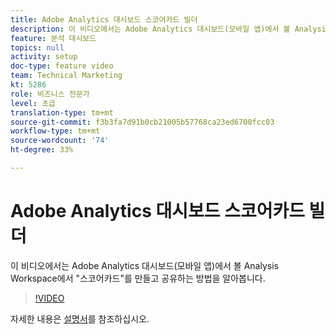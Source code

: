 ```yaml
---
title: Adobe Analytics 대시보드 스코어카드 빌더
description: 이 비디오에서는 Adobe Analytics 대시보드(모바일 앱)에서 볼 Analysis Workspace에서 "스코어카드"를 만들고 공유하는 방법을 알아봅니다.
feature: 분석 대시보드
topics: null
activity: setup
doc-type: feature video
team: Technical Marketing
kt: 5286
role: 비즈니스 전문가
level: 초급
translation-type: tm+mt
source-git-commit: f3b3fa7d91b0cb21005b57768ca23ed6700fcc03
workflow-type: tm+mt
source-wordcount: '74'
ht-degree: 33%

---
```



# Adobe Analytics 대시보드 스코어카드 빌더

이 비디오에서는 Adobe Analytics 대시보드(모바일 앱)에서 볼 Analysis Workspace에서 &quot;스코어카드&quot;를 만들고 공유하는 방법을 알아봅니다.

>[!VIDEO](https://video.tv.adobe.com/v/34544/?quality=12)

자세한 내용은 [설명서](https://docs.adobe.com/help/ko-KR/analytics/analyze/mobapp/home.html)를 참조하십시오.

